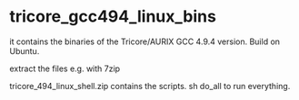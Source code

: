 # tricore_gcc494_linux_bins
it contains the binaries of the Tricore/AURIX GCC 4.9.4 version. Build on Ubuntu.

extract the files e.g. with 7zip

tricore_494_linux_shell.zip contains the scripts. sh do_all to run everything.
